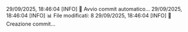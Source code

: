 29/09/2025, 18:46:04 [INFO] 🔄 Avvio commit automatico...
29/09/2025, 18:46:04 [INFO] 📊 File modificati: 8
29/09/2025, 18:46:04 [INFO] 📝 Creazione commit...
